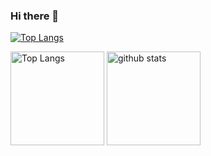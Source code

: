 ### Hi there 👋

[![Top Langs](https://github-readme-stats.vercel.app/api/top-langs/?username=Noracham&layout=compact&theme=synthwave)](https://github.com/anuraghazra/github-readme-stats)

<p align="left"> 
  <img alt="Top Langs" height="150px" src="https://github-readme-stats.vercel.app/api/top-langs/?username={Noracham}&layout=compact&show_icons=true&theme=synthwave" />
  <img alt="github stats" height="150px" src="https://github-readme-stats.vercel.app/api?username=Noracham&theme=synthwave&show_icons=ture" />
</p>

<!-- ![](https://github-profile-summary-cards.vercel.app/api/cards/profile-details?username=Noracham&theme=vue)
 
![GitHub Stats](https://github-readme-stats.vercel.app/api?username=Noracham&show_icons=true)
 
[![Top Langs](https://github-readme-stats.vercel.app/api/top-langs/?username=Noracham&layout=compact&langs_count=6)](https://github.com/anuraghazra/github-readme-stats) -->

